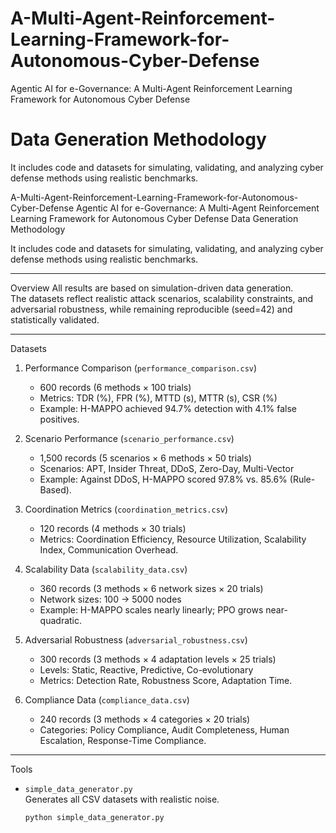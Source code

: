 # A-Multi-Agent-Reinforcement-Learning-Framework-for-Autonomous-Cyber-Defense
Agentic AI for e-Governance: A Multi-Agent Reinforcement Learning Framework for Autonomous Cyber Defense
# Data Generation Methodology

It includes code and datasets for simulating, validating, and analyzing cyber defense methods using realistic benchmarks.

A-Multi-Agent-Reinforcement-Learning-Framework-for-Autonomous-Cyber-Defense
Agentic AI for e-Governance: A Multi-Agent Reinforcement Learning Framework for Autonomous Cyber Defense
Data Generation Methodology

It includes code and datasets for simulating, validating, and analyzing cyber defense methods using realistic benchmarks.

---

  Overview
All results are based on simulation-driven data generation.  
The datasets reflect realistic attack scenarios, scalability constraints, and adversarial robustness, while remaining reproducible (seed=42) and statistically validated.

---

 Datasets

1. Performance Comparison (`performance_comparison.csv`)  
   - 600 records (6 methods × 100 trials)  
   - Metrics: TDR (%), FPR (%), MTTD (s), MTTR (s), CSR (%)  
   - Example: H-MAPPO achieved 94.7% detection with 4.1% false positives.

2. Scenario Performance (`scenario_performance.csv`)  
   - 1,500 records (5 scenarios × 6 methods × 50 trials)  
   - Scenarios: APT, Insider Threat, DDoS, Zero-Day, Multi-Vector  
   - Example: Against DDoS, H-MAPPO scored 97.8% vs. 85.6% (Rule-Based).

3. Coordination Metrics (`coordination_metrics.csv`)  
   - 120 records (4 methods × 30 trials)  
   - Metrics: Coordination Efficiency, Resource Utilization, Scalability Index, Communication Overhead.

4. Scalability Data (`scalability_data.csv`)  
   - 360 records (3 methods × 6 network sizes × 20 trials)  
   - Network sizes: 100 → 5000 nodes  
   - Example: H-MAPPO scales nearly linearly; PPO grows near-quadratic.

5. Adversarial Robustness (`adversarial_robustness.csv`)  
   - 300 records (3 methods × 4 adaptation levels × 25 trials)  
   - Levels: Static, Reactive, Predictive, Co-evolutionary  
   - Metrics: Detection Rate, Robustness Score, Adaptation Time.

6. Compliance Data (`compliance_data.csv`)  
   - 240 records (3 methods × 4 categories × 20 trials)  
   - Categories: Policy Compliance, Audit Completeness, Human Escalation, Response-Time Compliance.

---

 Tools

- `simple_data_generator.py`  
  Generates all CSV datasets with realistic noise.  
  ```bash
  python simple_data_generator.py
